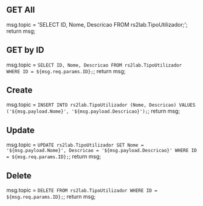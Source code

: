 ## GET All
msg.topic = 'SELECT ID, Nome, Descricao FROM rs2lab.TipoUtilizador;';
return msg;

## GET by ID
msg.topic = `SELECT ID, Nome, Descricao FROM rs2lab.TipoUtilizador WHERE ID = ${msg.req.params.ID};`;
return msg;

## Create
msg.topic = `INSERT INTO rs2lab.TipoUtilizador (Nome, Descricao) VALUES ('${msg.payload.Nome}', '${msg.payload.Descricao}');`;
return msg;

## Update
msg.topic = `UPDATE rs2lab.TipoUtilizador SET Nome = '${msg.payload.Nome}', Descricao = '${msg.payload.Descricao}' WHERE ID = ${msg.req.params.ID};`;
return msg;

## Delete
msg.topic = `DELETE FROM rs2lab.TipoUtilizador WHERE ID = ${msg.req.params.ID};`;
return msg;